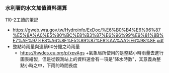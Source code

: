### 水利署的水文加值資料運算
110-2工讀的筆記


+ https://gweb.wra.gov.tw/Hydroinfo/ExDoc/%E6%B0%B4%E6%96%87%E5%8A%A0%E5%80%BC%E8%B3%87%E6%96%99%E9%81%8B%E7%AE%97%E8%A6%8F%E5%89%87%E8%AA%AA%E6%98%8E.pdf
+ 整點時雨量與連續60分鐘之時雨量
   + https://hwdes.eu.org/p/xpvAgs
+氣象局所使用的是整點小時雨量去進行圖表繪製，但是從觀測站上的資料還會有一項是"降水時數"，其意義為整點小時之中，下雨的時間長度
